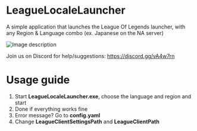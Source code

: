 # LeagueLocaleLauncher
A simple application that launches the League Of Legends launcher, with any Region &amp; Language combo (ex. Japanese on the NA server)

![Image description](https://i.imgur.com/c8bhvj4.png)

Join us on Discord for help/suggestions: https://discord.gg/vA4w7rn

# Usage guide
1. Start **LeagueLocaleLauncher.exe**, choose the language and region and start
2. Done if everything works fine
3. Error message? Go to **config.yaml**
4. Change **LeagueClientSettingsPath** and **LeagueClientPath**
 
